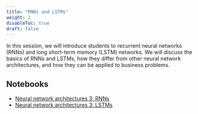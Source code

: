 ```yaml
---
title: "RNNs and LSTMs"
weight: 2
disableToc: true
draft: false
---
```


In this session, we will introduce students to recurrent neural networks (RNNs) and long short-term memory (LSTM) networks. We will discuss the basics of RNNs and LSTMs, how they differ from other neural network architectures, and how they can be applied to business problems.
   
## Notebooks

* [Neural network architectures 3: RNNs](https://colab.research.google.com/github/aaubs/ds-master/blob/main/notebooks/RNN_Tutorial.ipynb)
* [Neural network architectures 3: LSTMs](https://colab.research.google.com/github/aaubs/ds-master/blob/main/notebooks/LSTM_Tutorial.ipynb)

